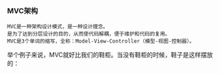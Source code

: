 ### MVC架构
    MVC是一种架构设计模式，是一种设计理念。
    是为了达到分层设计的目的，从而使代码解耦，便于维护和代码的复用。
    MVC是3个单词的缩写，全称：Model-View-Controller（模型-视图-控制器）。
    
举个例子来说，MVC就好比我们的鞋柜。当没有鞋柜的时候，鞋子是这样摆放的：
![]()
